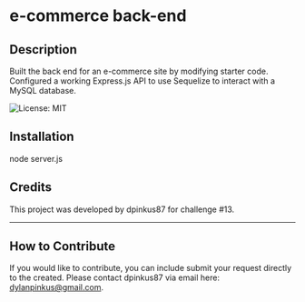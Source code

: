 # e-commerce back-end 

## Description

Built the back end for an e-commerce site by modifying starter code. Configured a working Express.js API to use Sequelize to interact with a MySQL database.

![License: MIT](https://img.shields.io/badge/License-MIT-yellow.svg)

## Installation

node server.js

## Credits

This project was developed by dpinkus87 for challenge #13. 

---


## How to Contribute

If you would like to contribute, you can include submit your request directly to the created. Please contact dpinkus87 via email here: dylanpinkus@gmail.com.


